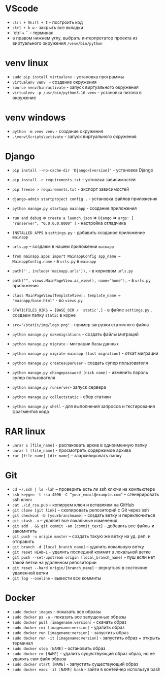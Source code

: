 ﻿# VScode
* `ctrl + Shift + I` - построить код
* `ctrl + k w` - закрыть все вкладки
* `ctrl + `` - терминал 
* в правом нижнем углу, выбрать интерпретатор проекта из виртуального окружения `/venv/bin/python`

# venv linux
* `sudo pip install virtualenv` - установка программы
* `virtualenv venv ` - создание окружения
* `source venv/bin/activate` - запуск виртуального окружения
* `virtualenv -p /usr/bin/python3.10 venv` - установка питона в окружение

# venv windows
* `python -m venv venv` - создание окружения
* `.\venv\Scripts\activate` - запуск виртуального окружения

# Django
* `pip install --no-cache-dir 'Django<[version]'` - установка Django
* `pip install -r requirements.txt` - устновка зависимостей
* `pip freeze > requirements.txt` - экспорт зависимостей
* `django-admin startproject config .` - установка файлов приложения
* `python manage.py startapp mainapp` - создание приложения
* `run and debug` => `create a launch.json` => `Django` => `args: [ "runserver", "0.0.0.0:8000" ]` - настройка отладчика
* `INSTALLED APPS` в `settings.py` - добавить созданое приложение `mainapp`
* `urls.py` – создаем в нашем приложении `mainapp`
* `from mainapp.apps import MainappConfig app_name = MainappConfig.name` - в `urls.py` в `mainapp`
* `path('', include('mainapp.urls')),` - в корневом `urls.py`
* `path("", views.MainPageView.as_view(), name="home"),` - в `urls.py` приложения
* `class MainPageView(TemplateView): template_name = "mainapp/base.html"` - во `views.py`
* `STATICFILES_DIRS = [BASE_DIR / 'static',]` - в файле `settings.py` , создаем папку `static` в корне
* `src="/static/img/logo.png"` - пример загрузки статичного файла 

* `python manage.py makemigrations` - создать файлы миграций
* `python manage.py migrate` - миграции базы данных
* `python manage.py migrate mainapp [last migration]` - откат миграции
* `python manage.py createsuperuser` - создать супер пользователя
* `python manage.py changepassword [nick name]` - изменить пароль супер пользователя
* `python manage.py runserver`- запуск сервера
* `python manage.py collectstatic` - сбор статики
* `python manage.py shell` - для выполнения запросов и тестирования фрагментов кода

# RAR linux
* `unrar x [file_name]` - распаковать архив в одноименную папку
* `unrar l [file_name]` - просмотреть содержимое архива
* `rar [file_name] [dir_name]` - заархивировать папку 

# Git
* `cd ~/.ssh | ls -lah` – проверить есть ли ssh ключи на компьютере
* `ssh-keygen -t rsa 4096 -C “your_email@example.com”` – сгенерировать ssh ключ 
* `cat ./id_rsa.pub` – копируем ключ и вставляем на GitHub
* `git clone [git link]` – скопировать репозиторий с Git через ssh
* `git checkout -b [yourbranchname]` - создать ветку и переключиться
* `git stash -u` – удаляет все локальные изменения
* `git add . && git commit -am [commit_text]` – добавить все файлы и закомитить
* `git push -u origin master` – создать такую же ветку на уд. реп. и отправить
* `git branch -d [local_branch_name]` – удалить локальную ветку
* `git reset HEAD~1` – удалить последний коммит в локальной ветке
* `git push --set-upstream origin [local_branch_name]` - пуш если нет такой ветки на удаленном репозитории
* `git reset --hard origin/[branch_name]` – вернуться в состояние удаленной ветки 
* `git log --oneline` - вывести все коммиты

# Docker
* `sudo docker images` - показать все образы
* `sudo docker ps -a` - показать все запущенные образы
* `sudo docker pull [imagename:version]` - скачать образ
* `sudo docker rmi [imagename:version]` - удалить образ
* `sudo docker run [imagename:version]` - запустить образ
* `sudo docker run -it [imagename:version]` - запустить образ + открыть терминал
* `sudo docker stop [NAME]` - остановить образ
* `sudo docker rm [NAME]` - удалить существующий образ образ, но не удалять сам файл образа
* `sudo docker start [NAME]` - запустить существующий образ
* `sudo docker exec -it [NAME] bash` - зайти в контейнер используя bash
